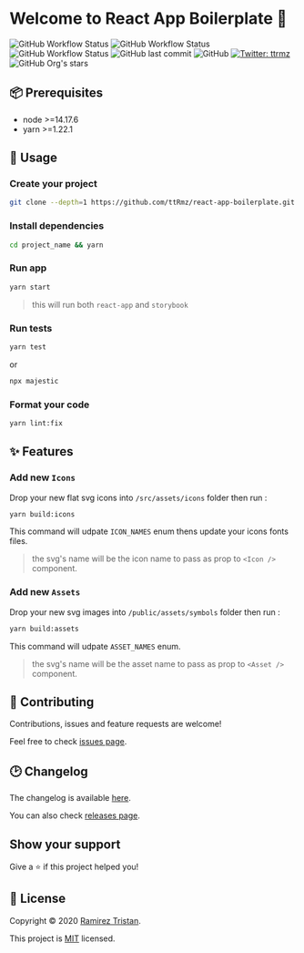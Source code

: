 # Welcome to React App Boilerplate 👋

![GitHub Workflow Status](https://img.shields.io/github/workflow/status/ttrmz/react-app-boilerplate/Build)
![GitHub Workflow Status](https://img.shields.io/github/workflow/status/ttrmz/react-app-boilerplate/Tests?label=tests)
![GitHub Workflow Status](https://img.shields.io/github/workflow/status/ttrmz/react-app-boilerplate/Lint?label=lint)
![GitHub last commit](https://img.shields.io/github/last-commit/ttrmz/react-app-boilerplate)
![GitHub](https://img.shields.io/github/license/ttrmz/react-app-boilerplate)
[![Twitter: ttrmz](https://img.shields.io/twitter/follow/ttrmz.svg?style=social)](https://twitter.com/ttrmz)
![GitHub Org's stars](https://img.shields.io/github/stars/ttRmz/react-app-boilerplate?style=social)

## 📦 Prerequisites

- node >=14.17.6
- yarn >=1.22.1

## 🚀 Usage

### Create your project

```sh
git clone --depth=1 https://github.com/ttRmz/react-app-boilerplate.git project_name
```

### Install dependencies

```sh
cd project_name && yarn
```

### Run app

```sh
yarn start
```

> this will run both `react-app` and `storybook`

### Run tests

```sh
yarn test
```

or

```sh
npx majestic
```

### Format your code

```sh
yarn lint:fix
```

## ✨ Features

### Add new `Icons`

Drop your new flat svg icons into `/src/assets/icons` folder then run :

```sh
yarn build:icons
```

This command will udpate `ICON_NAMES` enum thens update your icons fonts files.

> the svg's name will be the icon name to pass as prop to `<Icon />` component.

### Add new `Assets`

Drop your new svg images into `/public/assets/symbols` folder then run :

```sh
yarn build:assets
```

This command will udpate `ASSET_NAMES` enum.

> the svg's name will be the asset name to pass as prop to `<Asset />` component.

## 🤝 Contributing

Contributions, issues and feature requests are welcome!

Feel free to check [issues page](https://github.com/ttrmz/react-app-boilerplate/issues).

## 🕑 Changelog

The changelog is available [here](./CHANGELOG.md).

You can also check [releases page](https://github.com/ttrmz/react-app-boilerplate/releases).

## Show your support

Give a ⭐️ if this project helped you!

## 📝 License

Copyright © 2020 [Ramirez Tristan](https://github.com/ttrmz).

This project is [MIT](https://github.com/ttrmz/react-app-boilerplate/blob/master/LICENSE) licensed.

[sb]: https://developers.facebook.com/tools/explorer/
